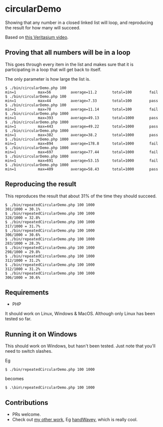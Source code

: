 # circularDemo

Showing that any number in a closed linked list will loop, and reproducing the result for how many will succeed.

Based on [this Veritasium video](https://www.youtube.com/watch?v=iSNsgj1OCLA).

## Proving that all numbers will be in a loop

This goes through every item in the list and makes sure that it is participating in a loop that will get back to itself.

The only parameter is how large the list is.

```
$ ./bin/circularDemo.php 100
min=1          max=56         average=11.2       total=100        fail      
$ ./bin/circularDemo.php 100
min=1          max=44         average=7.33       total=100        pass      
$ ./bin/circularDemo.php 100
min=1          max=78         average=11.14      total=100        fail      
$ ./bin/circularDemo.php 1000
min=1          max=393        average=49.13      total=1000       pass      
$ ./bin/circularDemo.php 1000
min=1          max=443        average=49.22      total=1000       pass      
$ ./bin/circularDemo.php 1000
min=1          max=382        average=38.2       total=1000       pass      
$ ./bin/circularDemo.php 1000
min=1          max=894        average=178.8      total=1000       fail      
$ ./bin/circularDemo.php 1000
min=1          max=697        average=77.44      total=1000       fail      
$ ./bin/circularDemo.php 1000
min=1          max=691        average=53.15      total=1000       fail      
$ ./bin/circularDemo.php 1000
min=1          max=409        average=58.43      total=1000       pass      
```

## Reproducing the result

This reproduces the result that about 31% of the time they should succeed.

```
$ ./bin/repeatedCircularDemo.php 100 1000
301/1000 = 30.1%
$ ./bin/repeatedCircularDemo.php 100 1000
328/1000 = 32.8%
$ ./bin/repeatedCircularDemo.php 100 1000
317/1000 = 31.7%
$ ./bin/repeatedCircularDemo.php 100 1000
306/1000 = 30.6%
$ ./bin/repeatedCircularDemo.php 100 1000
283/1000 = 28.3%
$ ./bin/repeatedCircularDemo.php 100 1000
298/1000 = 29.8%
$ ./bin/repeatedCircularDemo.php 100 1000
312/1000 = 31.2%
$ ./bin/repeatedCircularDemo.php 100 1000
312/1000 = 31.2%
$ ./bin/repeatedCircularDemo.php 100 1000
306/1000 = 30.6%
```

## Requirements

* PHP

It should work on Linux, Windows & MacOS. Although only Linux has been tested so far.

## Running it on Windows

This should work on Windows, but hasn't been tested. Just note that you'll need to switch slashes.

Eg

```
$ ./bin/repeatedCircularDemo.php 100 1000
```

becomes

```
$ .\bin\repeatedCircularDemo.php 100 1000
```

## Contributions

* PRs welcome.
* Check out [my other work](https://www.youtube.com/channel/UClPMAYH46sh4Qagj2ufQkYA), Eg [handWavey](https://www.youtube.com/watch?v=kCbar8w3Pws), which is really cool.
